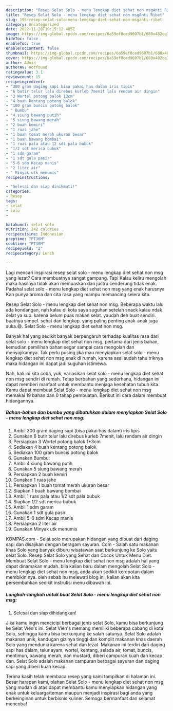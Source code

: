 ```yaml
---
description: "Resep Selat Solo - menu lengkap diet sehat non msgAnti Ribet"
title: "Resep Selat Solo - menu lengkap diet sehat non msgAnti Ribet"
slug: 195-resep-selat-solo-menu-lengkap-diet-sehat-non-msganti-ribet
category: Uncategorized
date: 2022-11-20T10:15:12.405Z
image: https://img-global.cpcdn.com/recipes/6a59ef0ced9607b1/680x482cq70/selat-solo-menu-lengkap-diet-sehat-non-msg-foto-resep-utama.jpg
hideToc: false
enableToc: true
enableTocContent: false
thumbnail: https://img-global.cpcdn.com/recipes/6a59ef0ced9607b1/680x482cq70/selat-solo-menu-lengkap-diet-sehat-non-msg-foto-resep-utama.jpg
cover: https://img-global.cpcdn.com/recipes/6a59ef0ced9607b1/680x482cq70/selat-solo-menu-lengkap-diet-sehat-non-msg-foto-resep-utama.jpg
author: Admin
authorAv: notfound
ratingvalue: 3.1
reviewcount: 15
recipeingredient:
- "300 gram daging sapi bisa pakai has dalam iris tipis"
- "6 butir telur lalu direbus kurleb 7menit lalu rendam air dingin"
- "3 Wortel potong balok 13cm"
- "4 buah kentang potong balok"
- "100 gram buncis potong balok"
- " Bumbu"
- "4 siung bawang putih"
- "5 siung bawang merah"
- "2 buah kemiri"
- "1 ruas jahe"
- "1 buah tomat merah ukuran besar"
- "1 buah bawang bombai"
- "1 ruas pala atau 12 sdt pala bubuk"
- "1/2 sdt merica bubuk"
- "1 sdm garam"
- "1 sdt gula pasir"
- "5-6 sdm Kecap manis"
- "2 liter air"
- " Minyak utk menumis"
recipeinstructions:

- "Selesai dan siap dinikmati!"
categories:
- Resep
tags:
- selat
- solo
- 

katakunci: selat solo  
nutrition: 242 calories
recipecuisine: Indonesian
preptime: "PT36M"
cooktime: "PT30M"
recipeyield: "2"
recipecategory: Lunch

---
```



Lagi mencari inspirasi resep selat solo - menu lengkap diet sehat non msg yang lezat? Cara membuatnya sangat gampang. Tapi Kalau keliru mengolah maka hasilnya tidak akan memuaskan dan justru cenderung tidak enak. Padahal selat solo - menu lengkap diet sehat non msg yang enak harusnya Kan punya aroma dan cita rasa yang mampu memancing selera kita.


Resep Selat Solo - menu lengkap diet sehat non msg. Beberapa waktu lalu ada kondangan, nah kalau di kota saya suguhan setelah snack kalau ndak selat ya sup. karena belum puas makan selat. yaudah deh buat sendiri. buatnya simpel. sehat dan lengkap. yang paling penting anak-anak juga suka.😄. Selat Solo - menu lengkap diet sehat non msg.

Banyak hal yang sedikit banyak berpengaruh terhadap kualitas rasa dari selat solo - menu lengkap diet sehat non msg, pertama dari jenis bahan, kemudian pemilihan bahan segar sampai cara mengolah dan menyajikannya. Tak perlu pusing jika mau menyiapkan selat solo - menu lengkap diet sehat non msg enak di rumah, karena asal sudah tahu triknya maka hidangan ini dapat jadi suguhan istimewa.


Nah, kali ini kita coba, yuk, variasikan selat solo - menu lengkap diet sehat non msg sendiri di rumah. Tetap berbahan yang sederhana, hidangan ini dapat memberi manfaat untuk membantu menjaga kesehatan tubuh kita. Kamu dapat membuat Selat Solo - menu lengkap diet sehat non msg memakai 19 bahan dan 0 tahap pembuatan. Berikut ini cara dalam membuat hidangannya.

<!--inarticleads1-->

##### Bahan-bahan dan bumbu yang dibutuhkan dalam menyiapkan Selat Solo - menu lengkap diet sehat non msg:

1. Ambil 300 gram daging sapi (bisa pakai has dalam) iris tipis
1. Gunakan 6 butir telur lalu direbus kurleb 7menit, lalu rendam air dingin
1. Persiapkan 3 Wortel potong balok 1*3cm
1. Sediakan 4 buah kentang potong balok
1. Sediakan 100 gram buncis potong balok
1. Gunakan  Bumbu:
1. Ambil 4 siung bawang putih
1. Gunakan 5 siung bawang merah
1. Persiapkan 2 buah kemiri
1. Gunakan 1 ruas jahe
1. Persiapkan 1 buah tomat merah ukuran besar
1. Siapkan 1 buah bawang bombai
1. Ambil 1 ruas pala atau 1/2 sdt pala bubuk
1. Siapkan 1/2 sdt merica bubuk
1. Ambil 1 sdm garam
1. Gunakan 1 sdt gula pasir
1. Ambil 5-6 sdm Kecap manis
1. Persiapkan 2 liter air
1. Gunakan  Minyak utk menumis


KOMPAS.com - Selat solo merupakan hidangan yang dibuat dari daging sapi dan disajikan dengan beragam sayuran. Com - Salah satu makanan khas Solo yang banyak diburu wisatawan saat berkunjung ke Solo yaitu selat Solo. Resep Selat Solo yang Sehat dan Cocok Untuk Menu Diet. Membuat Selat Solo - menu lengkap diet sehat non msg adalah hal yang dapat dinamakan mudah. bila kalian baru dalam mengolah Selat Solo - menu lengkap diet sehat non msg, anda akan sedikit kerepotan dalam membikin nya. oleh sebab itu melewati blog ini, kalian akan kita persembahkan sedikit instruksi menu dibawah ini. 

<!--inarticleads2-->

##### Langkah-langkah untuk buat Selat Solo - menu lengkap diet sehat non msg:


1. Selesai dan siap dihidangkan!

Jika kamu ingin mencicipi berbagai jenis selat Solo, kamu bisa berkunjung ke Selat Vien&#39;s ini. Selat Vien&#39;s memang memiliki beberapa cabang di kota Solo, sehingga kamu bisa berkunjung ke salah satunya. Selat Solo adalah makanan unik, kandugan gizinya tinggi dan komplit makanan khas daerah Solo yang mendunia karena sehat dan lezat. Makanan ini terdiri dari daging sapi has dalam, telur ayam, wortel, kentang, selada air, tomat, buncis, mentimun, bawang merah, dan mustard, diberi campuran kuah dan kecap dan. Selat Solo adalah makanan campuran berbagai sayuran dan daging sapi yang diberi kuah kecap. 

Terima kasih telah membaca resep yang kami tampilkan di halaman ini. Besar harapan kami, olahan Selat Solo - menu lengkap diet sehat non msg yang mudah di atas dapat membantu kamu menyiapkan hidangan yang enak untuk keluarga/teman maupun menjadi inspirasi bagi anda yang berkeinginan untuk berbisnis kuliner. Semoga bermanfaat dan selamat mencoba!
